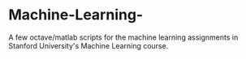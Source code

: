 # Machine-Learning-
A few octave/matlab scripts for the machine learning assignments in Stanford University's Machine Learning course. 

